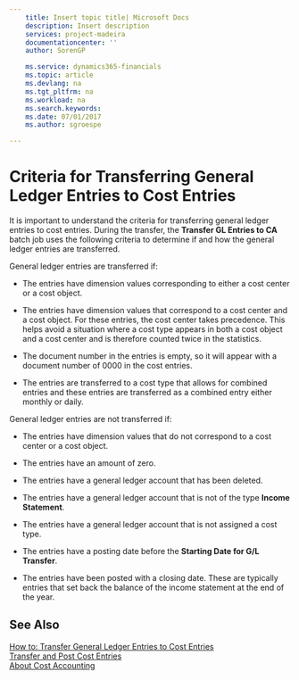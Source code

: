 ```yaml
---
    title: Insert topic title| Microsoft Docs
    description: Insert description
    services: project-madeira
    documentationcenter: ''
    author: SorenGP

    ms.service: dynamics365-financials
    ms.topic: article
    ms.devlang: na
    ms.tgt_pltfrm: na
    ms.workload: na
    ms.search.keywords:
    ms.date: 07/01/2017
    ms.author: sgroespe

---
```

# Criteria for Transferring General Ledger Entries to Cost Entries
It is important to understand the criteria for transferring general ledger entries to cost entries. During the transfer, the **Transfer GL Entries to CA** batch job uses the following criteria to determine if and how the general ledger entries are transferred.  

 General ledger entries are transferred if:  

-   The entries have dimension values corresponding to either a cost center or a cost object.  

-   The entries have dimension values that correspond to a cost center and a cost object. For these entries, the cost center takes precedence. This helps avoid a situation where a cost type appears in both a cost object and a cost center and is therefore counted twice in the statistics.  

-   The document number in the entries is empty, so it will appear with a document number of 0000 in the cost entries.  

-   The entries are transferred to a cost type that allows for combined entries and these entries are transferred as a combined entry either monthly or daily.  

 General ledger entries are not transferred if:  

-   The entries have dimension values that do not correspond to a cost center or a cost object.  

-   The entries have an amount of zero.  

-   The entries have a general ledger account that has been deleted.  

-   The entries have a general ledger account that is not of the type **Income Statement**.  

-   The entries have a general ledger account that is not assigned a cost type.  

-   The entries have a posting date before the **Starting Date for G/L Transfer**.  

-   The entries have been posted with a closing date. These are typically entries that set back the balance of the income statement at the end of the year.  

## See Also  
 [How to: Transfer General Ledger Entries to Cost Entries](how-to-transfer-general-ledger-entries-to-cost-entries.md)   
 [Transfer and Post Cost Entries](transfer-and-post-cost-entries.md)   
 [About Cost Accounting](about-cost-accounting.md)
